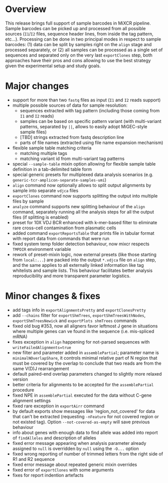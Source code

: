 # Overview

This release brings full support of sample barcodes in MiXCR pipeline. Sample barcodes can be picked up and processed
from all possible sources (`I1`/`I2` files, sequence header lines, from inside the tag pattern, etc...). Processing can
be done in two principal modes in respect to sample barcodes: (1) data can be split by samples right on the `align`
stage and processed separately, or (2) all samples can be processed as a single set of sequences and separated only on
the very last `exportClones` step, both approaches have their pros and cons allowing to use the best strategy given the
experimental setup and study goals.

# Major changes

- support for more than two `fastq` files as input (`I1` and `I2` reads support)
- multiple possible sources of data for sample resolution:
  - sequences extracted with tag pattern (including those coming from `I1` and `I2` reads)
  - samples can be based on specific pattern variant (with multi-variant patterns, separated by `||`, allows to easily
    adopt MiGEC-style sample files)
  - [TBD] strings extracted from fastq description line
  - parts of file names (extracted using file name expansion mechanism)
- flexible sample table matching criteria
  - matching multiple tags
  - matching variant id from multi-variant tag patterns
- special `--sample-table` mixin option allowing for flexible sample table definition in a tab-delimited table form
- special generic presets for multiplexed data analysis scenarios (e.g. `generic-tcr-amplicon-separate-samples-umi`)
- `align` command now optionally allows to split output alignments by sample into separate `vdjca` files
- `exportClones` command now supports splitting the output into multiple files by sample
- `analyze` command supports new splitting behaviour of the `align` command, separately running all the analysis steps
  for all the output files (if splitting is enabled)
- preset for 10X VDJ BCR enhanced with k-mer-based filter to eliminate rare cross-cell contamination from plasmatic cells    
- added command `exportReportsTable` that prints file in tabular format with report data from commands that were run
- fixed system temp folder detection behaviour, now mixcr respects `TMPDIR` environment variable
- rework of preset-mixin logic, now external presets (like those starting from `local:...`) are packed into the output 
  `*.vdjca` file on `align` step, and the same applies to all externally linked information like tag whitelists and
  sample lists. This behaviour facilitates better analysis reproducibility and more transparent parameter logistics.

# Minor changes & fixes

- add tags info in `exportAlignmentsPretty` and `exportClonesPretty`
- add `--chains` filter for `exportShmTrees`, `exportShmTreesWithNodes`, `exportShmTreesNewick`
  and `exportPlots shmTrees` commands
- fixed old bug #353, now all aligners favor leftmost J gene in situations where multiple genes can ve found in the 
  sequence (i.e. mis-spliced mRNA)
- fixes exception in `align` happening for not-parsed sequences with `writeFailedAlignments=true`  
- new filter and parameter added in `assemblePartial`; parameter name is `minimalNOverlapShare`, it controls minimal
  relative part of N region that must be covered by the overlap to conclude that two reads are from the same V(D)J
  rearrangement
- default paired-end overlap parameters changed to slightly more relaxed version
- better criteria for alignments to be accepted for the `assemblePartial` procedure
- fixed NPE in `assemblePartial` executed for the data without C-gene alignment settings
- fixed rare exception in `exportAirr` command 
- by default exports show messages like 'region_not_covered' for data that can't be extracted (requesting `-nFeature`
  for not covered region or not existed tag). Option `--not-covered-as-empty` will save previous behaviour
- info about genes with enough data to find allele was added into report of `findAlleles` and description of alleles
- fixed error message appearing when analysis parameter already assigned to `null` is overridden by `null` using
  the `-O...` option
- fixed wrong reporting of number of trimmed letters from the right side of R1 and R2 sequence
- fixed error message about repeated generic mixin overrides
- fixed error of `exportClones` with some arguments
- fixes for report indention artefacts
